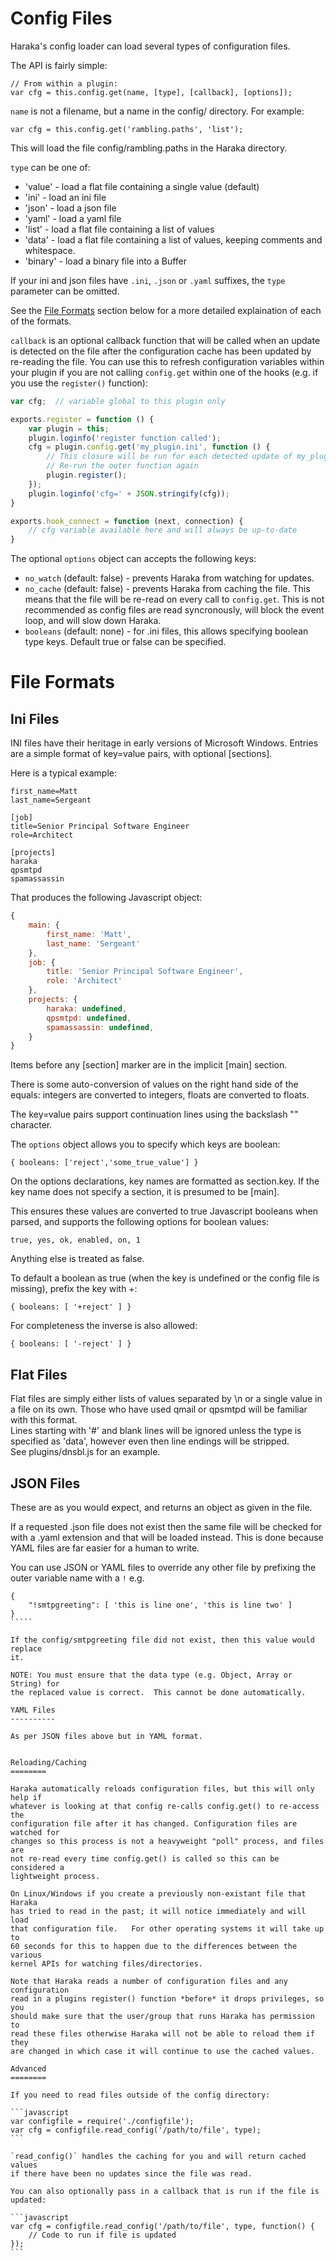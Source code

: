 Config Files
============

Haraka's config loader can load several types of configuration files.

The API is fairly simple:

    // From within a plugin:
    var cfg = this.config.get(name, [type], [callback], [options]);

`name` is not a filename, but a name in the config/ directory. For example:

    var cfg = this.config.get('rambling.paths', 'list');

This will load the file config/rambling.paths in the Haraka directory.

`type` can be one of:

* 'value' - load a flat file containing a single value (default)
* 'ini'   - load an ini file
* 'json'  - load a json file
* 'yaml'  - load a yaml file
* 'list'  - load a flat file containing a list of values
* 'data'  - load a flat file containing a list of values, keeping comments and whitespace.
* 'binary' - load a binary file into a Buffer

If your ini and json files have `.ini`, `.json` or `.yaml` suffixes,
the `type` parameter can be omitted.  

See the [File Formats](#file_formats) section below for a more detailed
explaination of each of the formats.

`callback` is an optional callback function that will be called when
an update is detected on the file after the configuration cache has been 
updated by re-reading the file.  You can use this to refresh configuration
variables within your plugin if you are not calling `config.get` within
one of the hooks (e.g. if you use the `register()` function):

`````javascript
var cfg;  // variable global to this plugin only

exports.register = function () {
    var plugin = this;
    plugin.loginfo('register function called');
    cfg = plugin.config.get('my_plugin.ini', function () {
        // This closure will be run for each detected update of my_plugin.ini
        // Re-run the outer function again
        plugin.register();
    });
    plugin.loginfo('cfg=' + JSON.stringify(cfg));
}

exports.hook_connect = function (next, connection) {
    // cfg variable available here and will always be up-to-date
}
`````

The optional `options` object can accepts the following keys:

* `no_watch` (default: false) - prevents Haraka from watching for updates.
* `no_cache` (default: false) - prevents Haraka from caching the file. This
means that the file will be re-read on every call to `config.get`.  This is
not recommended as config files are read syncronously, will block the event
loop, and will slow down Haraka.
* `booleans` (default: none) - for .ini files, this allows specifying
boolean type keys. Default true or false can be specified.

<a name="file_formats">File Formats</a>
============

Ini Files
---------

INI files have their heritage in early versions of Microsoft Windows.
Entries are a simple format of key=value pairs, with optional [sections].

Here is a typical example:

    first_name=Matt
    last_name=Sergeant
    
    [job]
    title=Senior Principal Software Engineer
    role=Architect

    [projects]
    haraka
    qpsmtpd
    spamassassin

That produces the following Javascript object:

````javascript
{
    main: {
        first_name: 'Matt',
        last_name: 'Sergeant'
    },
    job: {
        title: 'Senior Principal Software Engineer',
        role: 'Architect'
    },
    projects: {
        haraka: undefined,
        qpsmtpd: undefined,
        spamassassin: undefined,
    }
}
````

Items before any [section] marker are in the implicit [main] section.

There is some auto-conversion of values on the right hand side of
the equals: integers are converted to integers, floats are converted to
floats.

The key=value pairs support continuation lines using the
backslash "\" character.

The `options` object allows you to specify which keys are boolean:

    { booleans: ['reject','some_true_value'] }

On the options declarations, key names are formatted as section.key.
If the key name does not specify a section, it is presumed to be [main].

This ensures these values are converted to true Javascript booleans when parsed,
and supports the following options for boolean values:

    true, yes, ok, enabled, on, 1

Anything else is treated as false.

To default a boolean as true (when the key is undefined or the config file is
missing), prefix the key with +:

    { booleans: [ '+reject' ] }

For completeness the inverse is also allowed:

    { booleans: [ '-reject' ] }


Flat Files
----------

Flat files are simply either lists of values separated by \n or a single
value in a file on its own. Those who have used qmail or qpsmtpd will be
familiar with this format.   
Lines starting with '#' and blank lines will be ignored unless the type is
specified as 'data', however even then line endings will be stripped.   
See plugins/dnsbl.js for an example.

JSON Files
----------

These are as you would expect, and returns an object as given in the file.

If a requested .json file does not exist then the same file will be checked
for with a .yaml extension and that will be loaded instead.   This is done
because YAML files are far easier for a human to write.

You can use JSON or YAML files to override any other file by prefixing the
outer variable name with a `!` e.g.

``````
{
    "!smtpgreeting": [ 'this is line one', 'this is line two' ]
}
`````

If the config/smtpgreeting file did not exist, then this value would replace
it.

NOTE: You must ensure that the data type (e.g. Object, Array or String) for 
the replaced value is correct.  This cannot be done automatically.

YAML Files
----------

As per JSON files above but in YAML format.


Reloading/Caching
========

Haraka automatically reloads configuration files, but this will only help if
whatever is looking at that config re-calls config.get() to re-access the 
configuration file after it has changed. Configuration files are watched for
changes so this process is not a heavyweight "poll" process, and files are
not re-read every time config.get() is called so this can be considered a
lightweight process.

On Linux/Windows if you create a previously non-existant file that Haraka
has tried to read in the past; it will notice immediately and will load 
that configuration file.   For other operating systems it will take up to
60 seconds for this to happen due to the differences between the various 
kernel APIs for watching files/directories.

Note that Haraka reads a number of configuration files and any configuration
read in a plugins register() function *before* it drops privileges, so you
should make sure that the user/group that runs Haraka has permission to
read these files otherwise Haraka will not be able to reload them if they
are changed in which case it will continue to use the cached values.

Advanced
========

If you need to read files outside of the config directory:

```javascript
var configfile = require('./configfile');
var cfg = configfile.read_config('/path/to/file', type);
```

`read_config()` handles the caching for you and will return cached values
if there have been no updates since the file was read.

You can also optionally pass in a callback that is run if the file is 
updated:

```javascript
var cfg = configfile.read_config('/path/to/file', type, function() {
    // Code to run if file is updated
});
```

